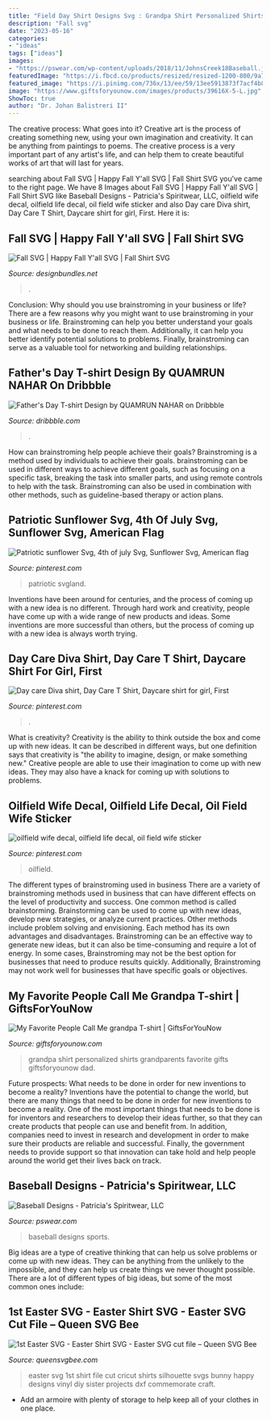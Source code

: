 ```yaml
---
title: "Field Day Shirt Designs Svg : Grandpa Shirt Personalized Shirts Grandparents Favorite Gifts Giftsforyounow Dad"
description: "Fall svg"
date: "2023-05-16"
categories:
- "ideas"
tags: ["ideas"]
images:
- "https://pswear.com/wp-content/uploads/2018/11/JohnsCreek18Baseball.jpg"
featuredImage: "https://i.fbcd.co/products/resized/resized-1200-800/9a7c78d5dc09427d96396aa5c0968a35b336bd9ab96cd5db39fba38f8c13df2e.jpg"
featured_image: "https://i.pinimg.com/736x/13/ee/59/13ee5913873f7acf4b8c6ba8ee23571d.jpg"
image: "https://www.giftsforyounow.com/images/products/39616X-5-L.jpg"
ShowToc: true
author: "Dr. Johan Balistreri II"
---
```



The creative process: What goes into it?
Creative art is the process of creating something new, using your own imagination and creativity. It can be anything from paintings to poems. The creative process is a very important part of any artist's life, and can help them to create beautiful works of art that will last for years.

	

		
searching about Fall SVG | Happy Fall Y&#039;all SVG | Fall Shirt SVG you've came to the right page. We have 8 Images about Fall SVG | Happy Fall Y&#039;all SVG | Fall Shirt SVG like Baseball Designs - Patricia&#039;s Spiritwear, LLC, oilfield wife decal, oilfield life decal, oil field wife sticker and also Day care Diva shirt, Day Care T Shirt, Daycare shirt for girl, First. Here it is:
		
    
## Fall SVG | Happy Fall Y&#039;all SVG | Fall Shirt SVG

<img loading=lazy src="https://i.fbcd.co/products/resized/resized-1200-800/9a7c78d5dc09427d96396aa5c0968a35b336bd9ab96cd5db39fba38f8c13df2e.jpg" onerror="this.onerror=null;this.src='https://tse4.mm.bing.net/th?id=OIP.OsEUv_I06-jYC_b8yvJtrgHaE8&amp;pid=15.1';" alt="Fall SVG | Happy Fall Y&#039;all SVG | Fall Shirt SVG">

_Source: designbundles.net_

>. 

	

Conclusion: Why should you use brainstroming in your business or life?
There are a few reasons why you might want to use brainstroming in your business or life. Brainstroming can help you better understand your goals and what needs to be done to reach them. Additionally, it can help you better identify potential solutions to problems. Finally, brainstroming can serve as a valuable tool for networking and building relationships.

    
## Father&#039;s Day T-shirt Design By QUAMRUN NAHAR On Dribbble

<img loading=lazy src="https://cdn.dribbble.com/users/4940203/screenshots/11748278/media/507abcc9fd21c8e58b2a481d6a0db5c2.jpg" onerror="this.onerror=null;this.src='https://tse2.mm.bing.net/th?id=OIP.mpFtJBDXdtu0aKvpRbVvrQHaFj&amp;pid=15.1';" alt="Father&#039;s Day T-shirt Design by QUAMRUN NAHAR on Dribbble">

_Source: dribbble.com_

>. 

	

How can brainstroming help people achieve their goals?
Brainstroming is a method used by individuals to achieve their goals. brainstroming can be used in different ways to achieve different goals, such as focusing on a specific task, breaking the task into smaller parts, and using remote controls to help with the task. Brainstroming can also be used in combination with other methods, such as guideline-based therapy or action plans.

    
## Patriotic Sunflower Svg, 4th Of July Svg, Sunflower Svg, American Flag

<img loading=lazy src="https://i.pinimg.com/736x/61/5a/fa/615afafc0a16100343f6a9d7ccdd88f5.jpg" onerror="this.onerror=null;this.src='https://tse1.mm.bing.net/th?id=OIP.89qnVqMLtLKo9gb9vkadqwHaHa&amp;pid=15.1';" alt="Patriotic sunflower Svg, 4th of july Svg, Sunflower Svg, American flag">

_Source: pinterest.com_

>patriotic svgland. 

	

Inventions have been around for centuries, and the process of coming up with a new idea is no different. Through hard work and creativity, people have come up with a wide range of new products and ideas. Some inventions are more successful than others, but the process of coming up with a new idea is always worth trying.

    
## Day Care Diva Shirt, Day Care T Shirt, Daycare Shirt For Girl, First

<img loading=lazy src="https://i.pinimg.com/736x/13/ee/59/13ee5913873f7acf4b8c6ba8ee23571d.jpg" onerror="this.onerror=null;this.src='https://tse1.mm.bing.net/th?id=OIP.5J5JLeHExoeVoxbVYHjOVQHaHa&amp;pid=15.1';" alt="Day care Diva shirt, Day Care T Shirt, Daycare shirt for girl, First">

_Source: pinterest.com_

>. 

	

What is creativity?
Creativity is the ability to think outside the box and come up with new ideas. It can be described in different ways, but one definition says that creativity is "the ability to imagine, design, or make something new." Creative people are able to use their imagination to come up with new ideas. They may also have a knack for coming up with solutions to problems.

    
## Oilfield Wife Decal, Oilfield Life Decal, Oil Field Wife Sticker

<img loading=lazy src="https://i.pinimg.com/736x/c6/ce/fc/c6cefc4d9705de98b307dafea10dabd2.jpg" onerror="this.onerror=null;this.src='https://tse1.mm.bing.net/th?id=OIP.uNeUsd-vZL6skxooaJefNQHaJl&amp;pid=15.1';" alt="oilfield wife decal, oilfield life decal, oil field wife sticker">

_Source: pinterest.com_

>oilfield. 

	

The different types of brainstroming used in business
There are a variety of brainstroming methods used in business that can have different effects on the level of productivity and success. One common method is called brainstorming. Brainstorming can be used to come up with new ideas, develop new strategies, or analyze current practices. Other methods include problem solving and envisioning. Each method has its own advantages and disadvantages.
Brainstroming can be an effective way to generate new ideas, but it can also be time-consuming and require a lot of energy. In some cases, Brainstroming may not be the best option for businesses that need to produce results quickly. Additionally, Brainstroming may not work well for businesses that have specific goals or objectives.

    
## My Favorite People Call Me Grandpa T-shirt | GiftsForYouNow

<img loading=lazy src="https://www.giftsforyounow.com/images/products/39616X-5-L.jpg" onerror="this.onerror=null;this.src='https://tse3.mm.bing.net/th?id=OIP.QIjSdQk2YWOKw1u0s4SMzQHaHa&amp;pid=15.1';" alt="My Favorite People Call Me grandpa T-shirt | GiftsForYouNow">

_Source: giftsforyounow.com_

>grandpa shirt personalized shirts grandparents favorite gifts giftsforyounow dad. 

	

Future prospects: What needs to be done in order for new inventions to become a reality?
Inventions have the potential to change the world, but there are many things that need to be done in order for new inventions to become a reality. One of the most important things that needs to be done is for inventors and researchers to develop their ideas further, so that they can create products that people can use and benefit from. In addition, companies need to invest in research and development in order to make sure their products are reliable and successful. Finally, the government needs to provide support so that innovation can take hold and help people around the world get their lives back on track.

    
## Baseball Designs - Patricia&#039;s Spiritwear, LLC

<img loading=lazy src="https://pswear.com/wp-content/uploads/2018/11/JohnsCreek18Baseball.jpg" onerror="this.onerror=null;this.src='https://tse1.mm.bing.net/th?id=OIP.R8k3M0UyXNYERxtac8JaJwHaHa&amp;pid=15.1';" alt="Baseball Designs - Patricia&#039;s Spiritwear, LLC">

_Source: pswear.com_

>baseball designs sports. 

	

Big ideas are a type of creative thinking that can help us solve problems or come up with new ideas. They can be anything from the unlikely to the impossible, and they can help us create things we never thought possible. There are a lot of different types of big ideas, but some of the most common ones include: 

    
## 1st Easter SVG - Easter Shirt SVG - Easter SVG Cut File – Queen SVG Bee

<img loading=lazy src="http://cdn.shopify.com/s/files/1/1939/2673/products/My1stEaster_MU1_grande.jpg?v=1517955223" onerror="this.onerror=null;this.src='https://tse3.mm.bing.net/th?id=OIP.NZ_BUgEtL3Z_36eEKQ9PYAHaHa&amp;pid=15.1';" alt="1st Easter SVG - Easter Shirt SVG - Easter SVG cut file – Queen SVG Bee">

_Source: queensvgbee.com_

>easter svg 1st shirt file cut cricut shirts silhouette svgs bunny happy designs vinyl diy sister projects dxf commemorate craft. 

	

- Add an armoire with plenty of storage to help keep all of your clothes in one place.

